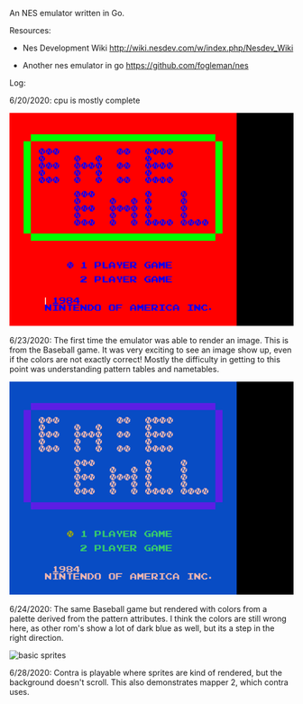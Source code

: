 An NES emulator written in Go.

Resources:

* Nes Development Wiki http://wiki.nesdev.com/w/index.php/Nesdev_Wiki

* Another nes emulator in go https://github.com/fogleman/nes

Log:

6/20/2020: cpu is mostly complete

![first render](./pics/nes1.png)

6/23/2020: The first time the emulator was able to render an image. This is from the Baseball game. It was very exciting to see an image show up, even if the colors are not exactly correct! Mostly the difficulty in getting to this point was understanding pattern tables and nametables.

![with a palette](./pics/nes-palette.png)

6/24/2020: The same Baseball game but rendered with colors from a palette derived from the pattern attributes. I think the colors are still wrong here, as other rom's show a lot of dark blue as well, but its a step in the right direction.

![basic sprites](./pics/contra.gif)

6/28/2020: Contra is playable where sprites are kind of rendered, but the background doesn't scroll. This also demonstrates mapper 2, which contra uses.
